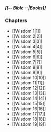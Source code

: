 ##### *[[-- Bible --|Books]]*

### Chapters
- [[Wisdom 1|1]]
- [[Wisdom 2|2]]
- [[Wisdom 3|3]]
- [[Wisdom 4|4]]
- [[Wisdom 5|5]]
- [[Wisdom 6|6]]
- [[Wisdom 7|7]]
- [[Wisdom 8|8]]
- [[Wisdom 9|9]]
- [[Wisdom 10|10]]
- [[Wisdom 11|11]]
- [[Wisdom 12|12]]
- [[Wisdom 13|13]]
- [[Wisdom 14|14]]
- [[Wisdom 15|15]]
- [[Wisdom 16|16]]
- [[Wisdom 17|17]]
- [[Wisdom 18|18]]
- [[Wisdom 19|19]]
